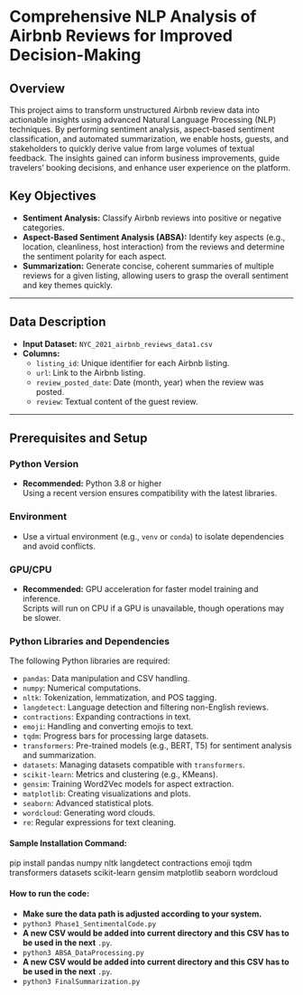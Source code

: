 # Comprehensive NLP Analysis of Airbnb Reviews for Improved Decision-Making

## Overview
This project aims to transform unstructured Airbnb review data into actionable insights using advanced Natural Language Processing (NLP) techniques. By performing sentiment analysis, aspect-based sentiment classification, and automated summarization, we enable hosts, guests, and stakeholders to quickly derive value from large volumes of textual feedback. The insights gained can inform business improvements, guide travelers’ booking decisions, and enhance user experience on the platform.

## Key Objectives
- **Sentiment Analysis:** Classify Airbnb reviews into positive or negative categories.
- **Aspect-Based Sentiment Analysis (ABSA):** Identify key aspects (e.g., location, cleanliness, host interaction) from the reviews and determine the sentiment polarity for each aspect.
- **Summarization:** Generate concise, coherent summaries of multiple reviews for a given listing, allowing users to grasp the overall sentiment and key themes quickly.

---

## Data Description
- **Input Dataset:** `NYC_2021_airbnb_reviews_data1.csv`
- **Columns:**
  - `listing_id`: Unique identifier for each Airbnb listing.
  - `url`: Link to the Airbnb listing.
  - `review_posted_date`: Date (month, year) when the review was posted.
  - `review`: Textual content of the guest review.

---

## Prerequisites and Setup

### Python Version
- **Recommended:** Python 3.8 or higher  
  Using a recent version ensures compatibility with the latest libraries.

### Environment
- Use a virtual environment (e.g., `venv` or `conda`) to isolate dependencies and avoid conflicts.

### GPU/CPU
- **Recommended:** GPU acceleration for faster model training and inference.  
  Scripts will run on CPU if a GPU is unavailable, though operations may be slower.

### Python Libraries and Dependencies
The following Python libraries are required:
- `pandas`: Data manipulation and CSV handling.
- `numpy`: Numerical computations.
- `nltk`: Tokenization, lemmatization, and POS tagging.
- `langdetect`: Language detection and filtering non-English reviews.
- `contractions`: Expanding contractions in text.
- `emoji`: Handling and converting emojis to text.
- `tqdm`: Progress bars for processing large datasets.
- `transformers`: Pre-trained models (e.g., BERT, T5) for sentiment analysis and summarization.
- `datasets`: Managing datasets compatible with `transformers`.
- `scikit-learn`: Metrics and clustering (e.g., KMeans).
- `gensim`: Training Word2Vec models for aspect extraction.
- `matplotlib`: Creating visualizations and plots.
- `seaborn`: Advanced statistical plots.
- `wordcloud`: Generating word clouds.
- `re`: Regular expressions for text cleaning.

#### Sample Installation Command:
pip install pandas numpy nltk langdetect contractions emoji tqdm transformers datasets scikit-learn gensim matplotlib seaborn wordcloud

#### How to run the code:
- **Make sure the data path is adjusted according to your system.**
- `python3 Phase1_SentimentalCode.py`
- **A new CSV would be added into current directory and this CSV has to be used in the next** `.py`.
- `python3 ABSA_DataProcessing.py`
- **A new CSV would be added into current directory and this CSV has to be used in the next** `.py`.
- `python3 FinalSummarization.py`
